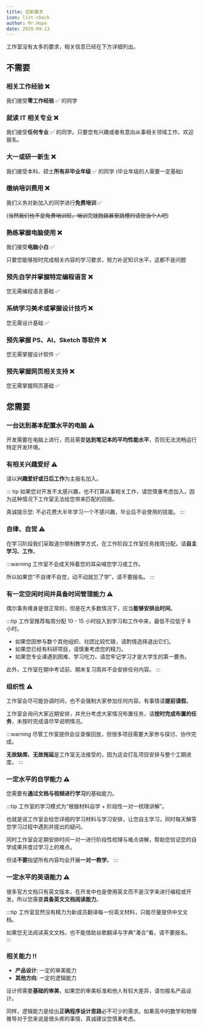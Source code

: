 ```yaml
---
title: 招新要求
icon: list-check
author: Mr.Hope
date: 2020-09-13
---
```


工作室没有太多的要求，相关信息已经在下方详细列出。

## 不需要

### 相关工作经验 :x:

我们接受**零工作经验** :white_check_mark: 的同学

### 就读 IT 相关专业 :x:

我们接受**任何专业** :white_check_mark: 的同学。只要您有兴趣或者有意向从事相关领域工作，欢迎报名。

### 大一或研一新生 :x:

我们接受本科、硕士**所有非毕业年级** :white_check_mark: 的同学 (毕业年级的人需要一定基础)

### 缴纳培训费用 :x:

我们义务对新加入的同学进行**免费培训** :white_check_mark:

(~~当然我们也不是免费培训班，培训完就跑路甚至跳槽的请您当个人吧~~)

### 熟练掌握电脑使用 :x:

我们接受**电脑小白** :white_check_mark:

只要您能够按时完成相关内容的学习要求，努力补足知识水平，这都不是问题

### 预先自学并掌握特定编程语言 :x:

您无需编程语言基础 :white_check_mark:

### 系统学习美术或掌握设计技巧 :x:

您无需设计基础 :white_check_mark:

### 预先掌握 PS、AI、Sketch 等软件 :x:

您无需掌握设计软件 :white_check_mark:

### 预先掌握网页相关支持 :x:

您无需掌握网页基础 :white_check_mark:

## 您需要

### 一台达到基本配置水平的电脑 :warning:

开发需要在电脑上进行，而且需要**达到笔记本的平均性能水平**，否则无法流畅运行特定开发环境。

### 有相关兴趣爱好 :warning:

请以**兴趣爱好或日后工作**为主报名加入。

::: tip
如果您对开发不太感兴趣，也不打算从事相关工作，请您慎重考虑加入，因为这种情况下工作室无法给您带来匹配的回报。

真诚提示您: 不必花费大半年学习一个不感兴趣，毕业后不会使用的技能。
:::

### 自律、自觉 :warning:

在学习阶段我们采取道尔顿制教学方式，在工作阶段工作室任务按周分配，请**自主学习、工作**。

:::warning
工作室不会成天拎着您的耳朵喊您学习或工作。

所以如果您“不自律不自觉，动不动就忘了学”，请不要报名。
:::

### 有一定空闲时间并具备时间管理能力 :warning:

偶尔事务缠身是很正常的，但是在大多数情况下，应当**能够安排出时间**。

:::tip
工作室推荐每周分配 10 - 15 小时投入到学习和工作中来，最低不应低于 8 小时。

- 如果您因参与数个其他组织、社团比较忙碌，请酌情选择退出它们。
- 如果您已经有科研项目，请慎重考虑您的精力。
- 如果您专业课遇到困难、学习吃力，请您牢记学习才是大学生的第一要务。

此外，工作室在期中考试前、期末复习周并不会安排任何内容。
:::

### 组织性 :warning:

工作室会尽可能协调时间，也不会强制大家参加任何内容。有事情请**提前请假**。

工作室会询问大家近期安排，并充分考虑大家情况布置任务，请**按时完成布置的任务**，未按时完成请尽早说明情况。

:::warning
尽管工作室提供会议录像回放，但很多项目需要大家参与探讨、协作完成。

**无故缺席、无故拖延**是工作室无法接受的，因为这会打乱项目安排与整个工期进度。
:::

### 一定水平的自学能力 :warning:

您需要有**通过文档与视频进行学习**的基础能力。

:::tip
工作室的学习模式为“根据材料自学 + 阶段性一对一梳理讲解”。

也就是说工作室会给您详细的学习材料与学习安排，让您自主学习，同时每天解答您学习过程中遇到并提出的疑问。

同时工作室会定期安排时间一对一进行阶段性梳理与难点讲解，帮助您验证您的自学成果并度过学习上的难点。

但请**不要**指望所有内容均会开展**一对一教学**。
:::

### 一定水平的英语能力 :warning:

很多官方文档只有英文版本，在开发中也是使用英文而不是汉字来进行编程或开发。所以您需要**具备英文文档阅读能力**。

:::tip
工作室显然没有精力为新成员翻译每一份英文材料，只能尽量提供中文文档。

如果您无法阅读英文文档，也不能借助谷歌翻译与字典“凑合”看，请不要报名。
:::

### 相关能力 ‼

- **产品设计**: 一定的审美能力
- **其他方向**: 一定的逻辑能力

设计师需要**基础的审美**，如果您的审美标准和他人有较大差异，请勿报名产品设计。

同样，逻辑能力是给出**正确程序设计思路**必不可少的需求。如果高中的数学和物理推导对于您来说是很头疼的事情，真诚建议您慎重考虑。

